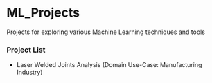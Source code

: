 # ML_Projects
Projects for exploring various Machine Learning techniques and tools

###  Project List 
<ul>
  <li>Laser Welded Joints Analysis (Domain Use-Case: Manufacturing Industry)</li>
</ul>
